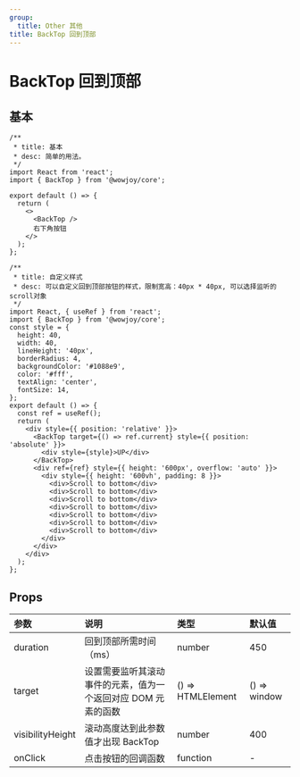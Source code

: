 ```yaml
---
group:
  title: Other 其他
title: BackTop 回到顶部
---
```


# BackTop 回到顶部

## 基本

```tsx
/**
 * title: 基本
 * desc: 简单的用法。
 */
import React from 'react';
import { BackTop } from '@wowjoy/core';

export default () => {
  return (
    <>
      <BackTop />
      右下角按钮
    </>
  );
};
```

```tsx
/**
 * title: 自定义样式
 * desc: 可以自定义回到顶部按钮的样式，限制宽高：40px * 40px, 可以选择监听的scroll对象
 */
import React, { useRef } from 'react';
import { BackTop } from '@wowjoy/core';
const style = {
  height: 40,
  width: 40,
  lineHeight: '40px',
  borderRadius: 4,
  backgroundColor: '#1088e9',
  color: '#fff',
  textAlign: 'center',
  fontSize: 14,
};
export default () => {
  const ref = useRef();
  return (
    <div style={{ position: 'relative' }}>
      <BackTop target={() => ref.current} style={{ position: 'absolute' }}>
        <div style={style}>UP</div>
      </BackTop>
      <div ref={ref} style={{ height: '600px', overflow: 'auto' }}>
        <div style={{ height: '600vh', padding: 8 }}>
          <div>Scroll to bottom</div>
          <div>Scroll to bottom</div>
          <div>Scroll to bottom</div>
          <div>Scroll to bottom</div>
          <div>Scroll to bottom</div>
          <div>Scroll to bottom</div>
          <div>Scroll to bottom</div>
        </div>
      </div>
    </div>
  );
};
```

## Props

| 参数 | 说明 | 类型 | 默认值 |
| :-- | :-- | :-- | :-- |
| duration | 回到顶部所需时间（ms） | number | 450 |
| target | 设置需要监听其滚动事件的元素，值为一个返回对应 DOM 元素的函数 | () => HTMLElement | () => window |
| visibilityHeight | 滚动高度达到此参数值才出现 BackTop | number | 400 |
| onClick | 点击按钮的回调函数 | function | - |
